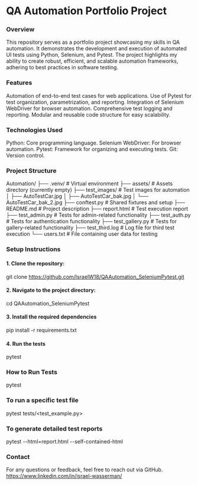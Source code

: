 # QA Automation Portfolio Project

### Overview
This repository serves as a portfolio project showcasing my skills in QA automation. It demonstrates the development and execution of automated UI tests using Python, Selenium, and Pytest. The project highlights my ability to create robust, efficient, and scalable automation frameworks, adhering to best practices in software testing.

### Features
Automation of end-to-end test cases for web applications.
Use of Pytest for test organization, parametrization, and reporting.
Integration of Selenium WebDriver for browser automation.
Comprehensive test logging and reporting.
Modular and reusable code structure for easy scalability.

### Technologies Used
Python: Core programming language.
Selenium WebDriver: For browser automation.
Pytest: Framework for organizing and executing tests.
Git: Version control.

### Project Structure ###

Automation/
├── .venv/                 # Virtual environment
├── assets/                # Assets directory (currently empty)
├── test_images/           # Test images for automation
│   ├── AutoTestCar.jpg
│   ├── AutoTestCar_bak.jpg
│   └── AutoTestCar_bak_2.jpg
├── conftest.py            # Shared fixtures and setup
├── README.md              # Project description
├── report.html            # Test execution report
├── test_admin.py          # Tests for admin-related functionality
├── test_auth.py           # Tests for authentication functionality
├── test_gallery.py        # Tests for gallery-related functionality
├── test_third.log         # Log file for third test execution
└── users.txt              # File containing user data for testing


### Setup Instructions
#### 1. Clone the repository:
git clone https://github.com/IsraelW18/QAAutomation_SeleniumPytest.git

#### 2. Navigate to the project directory:
cd QAAutomation_SeleniumPytest

#### 3. Install the required dependencies
pip install -r requirements.txt

#### 4. Run the tests
pytest

### How to Run Tests
pytest

### To run a specific test file
pytest tests/<test_example.py>

### To generate detailed test reports
pytest --html=report.html --self-contained-html

### Contact
For any questions or feedback, feel free to reach out via GitHub.
https://www.linkedin.com/in/israel-wasserman/